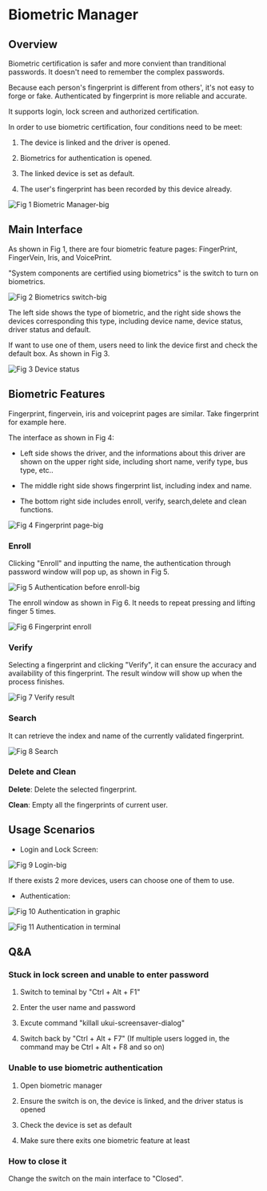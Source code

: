 # Biometric Manager
## Overview
Biometric certification is safer and more convient than tranditional passwords. It doesn't need to remember the complex passwords.

Because each person's fingerprint is different from others', it's not easy to forge or fake. Authenticated by fingerprint is more reliable and accurate.

It supports login, lock screen and authorized certification.

In order to use biometric certification, four conditions need to be meet:

1) The device is linked and the driver is opened.

2) Biometrics for authentication is opened.

3) The linked device is set as default.

4) The user's fingerprint has been recorded by this device already.

![Fig 1 Biometric Manager-big](image/1.png)

## Main Interface
As shown in Fig 1, there are four biometric feature pages: FingerPrint, FingerVein, Iris, and VoicePrint.

"System components are certified using biometrics" is the switch to turn on biometrics. 

![Fig 2 Biometrics switch-big](image/2.png)

The left side shows the type of biometric, and the right side shows the devices corresponding this type, including device name, device status, driver status and default. 

If want to use one of them, users need to link the device first and check the default box. As shown in Fig 3.

![Fig 3 Device status](image/3.png)

## Biometric Features
Fingerprint, fingervein, iris and voiceprint pages are similar. Take fingerprint for example here.

The interface as shown in Fig 4:

- Left side shows the driver, and the informations about this driver are shown on the upper right side, including short name, verify type, bus type, etc..

- The middle right side shows fingerprint list, including index and name.

- The bottom right side includes enroll, verify, search,delete and clean functions.

![Fig 4 Fingerprint page-big](image/4.png)

### Enroll
Clicking "Enroll" and inputting the name, the authentication through password window will pop up, as shown in Fig 5.

![Fig 5 Authentication before enroll-big](image/5.png)

The enroll window as shown in Fig 6. It needs to repeat pressing and lifting finger 5 times.

![Fig 6 Fingerprint enroll](image/6.png)

### Verify
Selecting a fingerprint and clicking "Verify", it can ensure the accuracy and availability of this fingerprint. The result window will show up when the process finishes.

![Fig 7 Verify result](image/7.png)

### Search
It can retrieve the index and name of the currently validated fingerprint.

![Fig 8 Search](image/8.png)

### Delete and Clean
**Delete**: Delete the selected fingerprint.

**Clean**: Empty all the fingerprints of current user.

## Usage Scenarios
- Login and Lock Screen:

![Fig 9 Login-big](image/9.png)

If there exists 2 more devices, users can choose one of them to use.

- Authentication:

![Fig 10 Authentication in graphic](image/10.png)

![Fig 11 Authentication in terminal](image/11.png)
<br>

## Q&A
### Stuck in lock screen and unable to enter password

1) Switch to teminal by "Ctrl + Alt + F1"

2) Enter the user name and password

3) Excute command "killall ukui-screensaver-dialog"

4) Switch back by "Ctrl + Alt + F7" (If multiple users logged in, the command may be Ctrl + Alt + F8 and so on)

### Unable to use biometric authentication

1) Open biometric manager

2) Ensure the switch is on, the device is linked, and the driver status is opened

3) Check the device is set as default

4) Make sure there exits one biometric feature at least

### How to close it
Change the switch on the main interface to "Closed".

